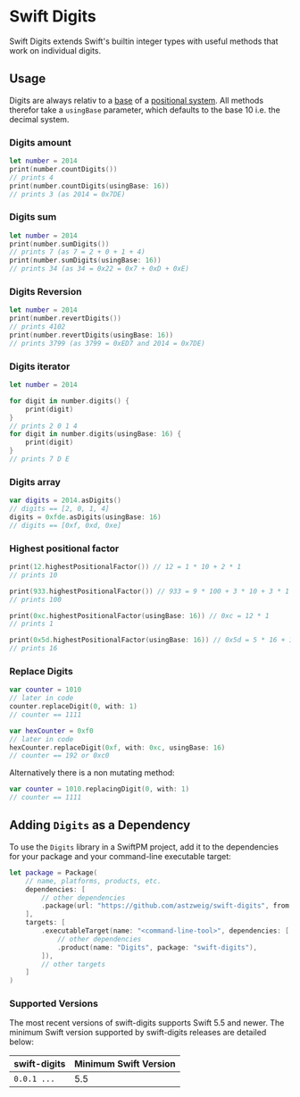 # Swift Digits

Swift Digits extends Swift's builtin integer types with useful methods that work on individual digits.

## Usage
Digits are always relativ to a [base] of a [positional system]. All methods therefor
take a `usingBase` parameter, which defaults to the base 10 i.e. the decimal system.

[base]: https://en.wikipedia.org/wiki/Radix
[positional system]: https://en.wikipedia.org/wiki/Positional_notation#Mathematics

### Digits amount
```swift
let number = 2014
print(number.countDigits())
// prints 4
print(number.countDigits(usingBase: 16))
// prints 3 (as 2014 = 0x7DE)
```

### Digits sum
```swift
let number = 2014
print(number.sumDigits())
// prints 7 (as 7 = 2 + 0 + 1 + 4)
print(number.sumDigits(usingBase: 16))
// prints 34 (as 34 = 0x22 = 0x7 + 0xD + 0xE)
```

### Digits Reversion
```swift
let number = 2014
print(number.revertDigits())
// prints 4102
print(number.revertDigits(usingBase: 16))
// prints 3799 (as 3799 = 0xED7 and 2014 = 0x7DE)
```

### Digits iterator
```swift
let number = 2014

for digit in number.digits() {
    print(digit)
}
// prints 2 0 1 4
for digit in number.digits(usingBase: 16) {
    print(digit)
}
// prints 7 D E
```

### Digits array
```swift
var digits = 2014.asDigits()
// digits == [2, 0, 1, 4]
digits = 0xfde.asDigits(usingBase: 16)
// digits == [0xf, 0xd, 0xe]
```

### Highest positional factor
```swift
print(12.highestPositionalFactor()) // 12 = 1 * 10 + 2 * 1
// prints 10

print(933.highestPositionalFactor()) // 933 = 9 * 100 + 3 * 10 + 3 * 1
// prints 100

print(0xc.highestPositionalFactor(usingBase: 16)) // 0xc = 12 * 1
// prints 1

print(0x5d.highestPositionalFactor(usingBase: 16)) // 0x5d = 5 * 16 + 13 * 1
// prints 16
```

### Replace Digits
```swift
var counter = 1010
// later in code
counter.replaceDigit(0, with: 1)
// counter == 1111

var hexCounter = 0xf0
// later in code
hexCounter.replaceDigit(0xf, with: 0xc, usingBase: 16)
// counter == 192 or 0xc0
```

Alternatively there is a non mutating method:

```swift
var counter = 1010.replacingDigit(0, with: 1)
// counter == 1111
```

## Adding `Digits` as a Dependency

To use the `Digits` library in a SwiftPM project, 
add it to the dependencies for your package and your command-line executable target:

```swift
let package = Package(
    // name, platforms, products, etc.
    dependencies: [
        // other dependencies
        .package(url: "https://github.com/astzweig/swift-digits", from: "1.0.0"),
    ],
    targets: [
        .executableTarget(name: "<command-line-tool>", dependencies: [
            // other dependencies
            .product(name: "Digits", package: "swift-digits"),
        ]),
        // other targets
    ]
)
```

### Supported Versions

The most recent versions of swift-digits supports Swift 5.5 and newer. The minimum Swift version supported by swift-digits releases are detailed below:

swift-digits          | Minimum Swift Version
----------------------|----------------------
`0.0.1 ...`           | 5.5
